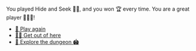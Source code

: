  You played Hide and Seek 🕵️‍♂️, and you won 🏆 every time. You are a great player 👍🏻🙂!

- [🔄 Play again](1-BBA.md)
- [🏃‍♂️ Get out of here](1-A.md)
- [🔎 Explore the dungeon 🏟️ ](../1/2.md)